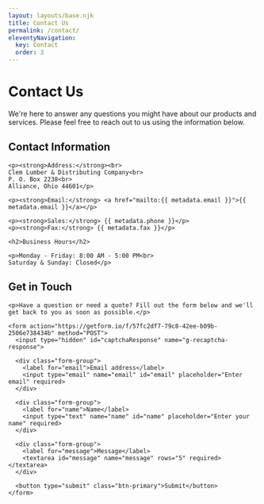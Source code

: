 ```yaml
---
layout: layouts/base.njk
title: Contact Us
permalink: /contact/
eleventyNavigation:
  key: Contact
  order: 3
---
```


<h1>Contact Us</h1>

<p class="lead">We're here to answer any questions you might have about our products and services. Please feel free to reach out to us using the information below.</p>

<div class="contact-container">
  <div class="contact-info">
    <h2>Contact Information</h2>

    <p><strong>Address:</strong><br>
    Clem Lumber & Distributing Company<br>
    P. O. Box 2238<br>
    Alliance, Ohio 44601</p>

    <p><strong>Email:</strong> <a href="mailto:{{ metadata.email }}">{{ metadata.email }}</a></p>

    <p><strong>Sales:</strong> {{ metadata.phone }}</p>
    <p><strong>Fax:</strong> {{ metadata.fax }}</p>

    <h2>Business Hours</h2>

    <p>Monday - Friday: 8:00 AM - 5:00 PM<br>
    Saturday & Sunday: Closed</p>
  </div>

  <div class="contact-form">
    <h2>Get in Touch</h2>

    <p>Have a question or need a quote? Fill out the form below and we'll get back to you as soon as possible.</p>

    <form action="https://getform.io/f/57fc2df7-79c8-42ee-b09b-2506e738434b" method="POST">
      <input type="hidden" id="captchaResponse" name="g-recaptcha-response">
      
      <div class="form-group">
        <label for="email">Email address</label>
        <input type="email" name="email" id="email" placeholder="Enter email" required>
      </div>
      
      <div class="form-group">
        <label for="name">Name</label>
        <input type="text" name="name" id="name" placeholder="Enter your name" required>
      </div>
      
      <div class="form-group">
        <label for="message">Message</label>
        <textarea id="message" name="message" rows="5" required></textarea>
      </div>
      
      <button type="submit" class="btn-primary">Submit</button>
    </form>
  </div>
</div>
